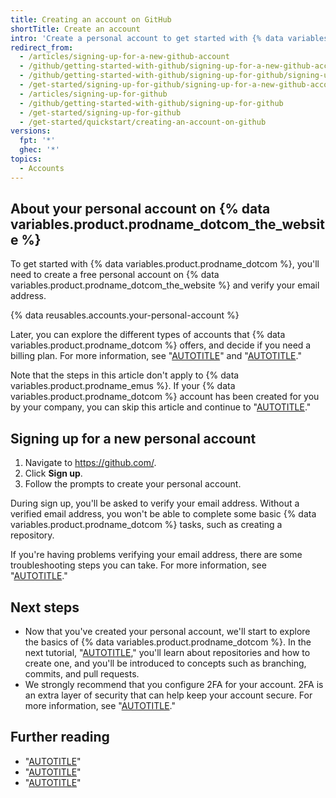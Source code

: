 ```yaml
---
title: Creating an account on GitHub
shortTitle: Create an account
intro: 'Create a personal account to get started with {% data variables.product.prodname_dotcom %}.'
redirect_from:
  - /articles/signing-up-for-a-new-github-account
  - /github/getting-started-with-github/signing-up-for-a-new-github-account
  - /github/getting-started-with-github/signing-up-for-github/signing-up-for-a-new-github-account
  - /get-started/signing-up-for-github/signing-up-for-a-new-github-account
  - /articles/signing-up-for-github
  - /github/getting-started-with-github/signing-up-for-github
  - /get-started/signing-up-for-github
  - /get-started/quickstart/creating-an-account-on-github
versions:
  fpt: '*'
  ghec: '*'
topics:
  - Accounts
---
```


## About your personal account on {% data variables.product.prodname_dotcom_the_website %}

To get started with {% data variables.product.prodname_dotcom %}, you'll need to create a free personal account on {% data variables.product.prodname_dotcom_the_website %} and verify your email address.

{% data reusables.accounts.your-personal-account %}

Later, you can explore the different types of accounts that {% data variables.product.prodname_dotcom %} offers, and decide if you need a billing plan. For more information, see "[AUTOTITLE](/get-started/learning-about-github/types-of-github-accounts)" and "[AUTOTITLE](/get-started/learning-about-github/githubs-plans)."

Note that the steps in this article don't apply to {% data variables.product.prodname_emus %}. If your {% data variables.product.prodname_dotcom %} account has been created for you by your company, you can skip this article and continue to "[AUTOTITLE](/get-started/start-your-journey/hello-world)."

## Signing up for a new personal account

1. Navigate to https://github.com/.
1. Click **Sign up**.
1. Follow the prompts to create your personal account.

During sign up, you'll be asked to verify your email address. Without a verified email address, you won't be able to complete some basic {% data variables.product.prodname_dotcom %} tasks, such as creating a repository.

If you're having problems verifying your email address, there are some troubleshooting steps you can take. For more information, see "[AUTOTITLE](/account-and-profile/setting-up-and-managing-your-personal-account-on-github/managing-email-preferences/verifying-your-email-address#troubleshooting-email-verification)."

## Next steps

* Now that you've created your personal account, we'll start to explore the basics of {% data variables.product.prodname_dotcom %}. In the next tutorial, "[AUTOTITLE](/get-started/start-your-journey/hello-world)," you'll learn about repositories and how to create one, and you'll be introduced to concepts such as branching, commits, and pull requests.
* We strongly recommend that you configure 2FA for your account. 2FA is an extra layer of security that can help keep your account secure. For more information, see "[AUTOTITLE](/authentication/securing-your-account-with-two-factor-authentication-2fa/configuring-two-factor-authentication)."

## Further reading

* "[AUTOTITLE](/get-started/learning-about-github/types-of-github-accounts)"
* "[AUTOTITLE](/get-started/learning-about-github/githubs-plans)"
* "[AUTOTITLE](/account-and-profile/setting-up-and-managing-your-personal-account-on-github/managing-email-preferences/verifying-your-email-address)"
